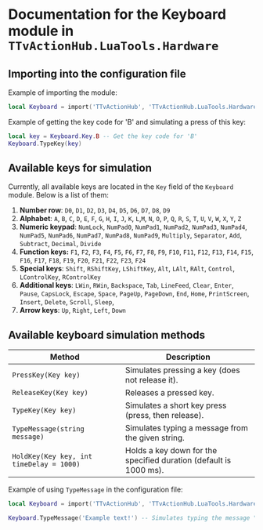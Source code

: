 # Documentation for the Keyboard module in `TTvActionHub.LuaTools.Hardware`

## Importing into the configuration file

Example of importing the module:

```lua
local Keyboard = import('TTvActionHub', 'TTvActionHub.LuaTools.Hardware').Keyboard
```

Example of getting the key code for 'B' and simulating a press of this key:

```lua
local key = Keyboard.Key.B -- Get the key code for 'B'
Keyboard.TypeKey(key)
```

## Available keys for simulation

Currently, all available keys are located in the `Key` field of the `Keyboard` module. Below is a list of them:

1. **Number row**:
   `D0`, `D1`, `D2`, `D3`, `D4`, `D5`, `D6`, `D7`, `D8`, `D9`
2. **Alphabet**:
   `A`, `B`, `C`, `D`, `E`, `F`, `G`, `H`, `I`, `J`, `K`, `L`,`M`,
   `N`, `O`, `P`, `Q`, `R`, `S`, `T`, `U`, `V`, `W`, `X`, `Y`, `Z`
3. **Numeric keypad**:
   `NumLock`, `NumPad0`, `NumPad1`, `NumPad2`, `NumPad3`, `NumPad4`,
   `NumPad5`, `NumPad6`, `NumPad7`, `NumPad8`, `NumPad9`, `Multiply`,
   `Separator`, `Add`, `Subtract`, `Decimal`, `Divide`
4. **Function keys:**
   `F1`, `F2`, `F3`, `F4`, `F5`, `F6`, `F7`, `F8`, `F9`,
   `F10`, `F11`, `F12`, `F13`, `F14`, `F15`, `F16`, `F17`,
   `F18`, `F19`, `F20`, `F21`, `F22`, `F23`, `F24`
5. **Special keys**:
   `Shift`, `RShiftKey`, `LShiftKey`, `Alt`, `LAlt`, `RAlt`, `Control`, `LControlKey`, `RControlKey`
6. **Additional keys**:
   `LWin`, `RWin`, `Backspace`, `Tab`, `LineFeed`, `Clear`, `Enter`, `Pause`, `CapsLock`, `Escape`, `Space`, `PageUp`, `PageDown`, `End`, `Home`, `PrintScreen`, `Insert`, `Delete`, `Scroll`, `Sleep`,
7. **Arrow keys**:
   `Up`, `Right`, `Left`, `Down`

## Available keyboard simulation methods

| Method                                   | Description                                                       |
| ---------------------------------------- | ----------------------------------------------------------------- |
| `PressKey(Key key)`                      | Simulates pressing a key (does not release it).                   |
| `ReleaseKey(Key key)`                    | Releases a pressed key.                                           |
| `TypeKey(Key key)`                       | Simulates a short key press (press, then release).                |
| `TypeMessage(string message)`            | Simulates typing a message from the given string.                 |
| `HoldKey(Key key, int timeDelay = 1000)` | Holds a key down for the specified duration (default is 1000 ms). |

Example of using `TypeMessage` in the configuration file:

```lua
local Keyboard = import('TTvActionHub', 'TTvActionHub.LuaTools.Hardware').Keyboard

Keyboard.TypeMessage('Example text!') -- Simulates typing the message "Example text!"
```
